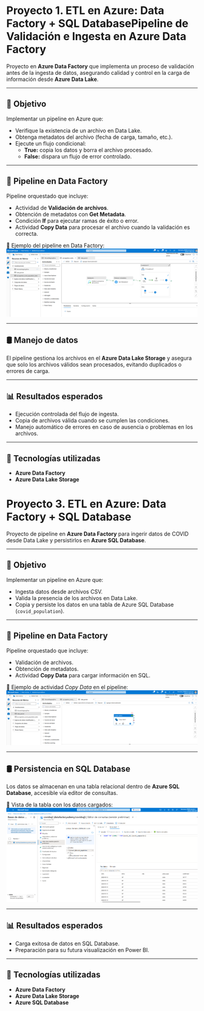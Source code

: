 # Proyecto 1. ETL en Azure: Data Factory + SQL DatabasePipeline de Validación e Ingesta en Azure Data Factory  

Proyecto en **Azure Data Factory** que implementa un proceso de validación antes de la ingesta de datos, asegurando calidad y control en la carga de información desde **Azure Data Lake**.  

---

## 🎯 Objetivo  
Implementar un pipeline en Azure que:  
- Verifique la existencia de un archivo en Data Lake.  
- Obtenga metadatos del archivo (fecha de carga, tamaño, etc.).  
- Ejecute un flujo condicional:  
  - **True:** copia los datos y borra el archivo procesado.  
  - **False:** dispara un flujo de error controlado.  

---

## 🚀 Pipeline en Data Factory  
Pipeline orquestado que incluye:  
- Actividad de **Validación de archivos**.  
- Obtención de metadatos con **Get Metadata**.  
- Condición **If** para ejecutar ramas de éxito o error.  
- Actividad **Copy Data** para procesar el archivo cuando la validación es correcta.  

📸 Ejemplo del pipeline en Data Factory:  
![Pipeline de Validación](pictures/validation_pipeline.PNG)  

---

## 🛢️ Manejo de datos  
El pipeline gestiona los archivos en el **Azure Data Lake Storage** y asegura que solo los archivos válidos sean procesados, evitando duplicados o errores de carga.  

---

## 📊 Resultados esperados  
- Ejecución controlada del flujo de ingesta.  
- Copia de archivos válida cuando se cumplen las condiciones.  
- Manejo automático de errores en caso de ausencia o problemas en los archivos.  

---

## 🔧 Tecnologías utilizadas  
- **Azure Data Factory**  
- **Azure Data Lake Storage**

# Proyecto 3. ETL en Azure: Data Factory + SQL Database

Proyecto de pipeline en **Azure Data Factory** para ingerir datos de COVID desde Data Lake y 
persistirlos en **Azure SQL Database**.  

---

## 🎯 Objetivo
Implementar un pipeline en Azure que:
- Ingesta datos desde archivos CSV.
- Valida la presencia de los archivos en Data Lake.
- Copia y persiste los datos en una tabla de Azure SQL Database (`covid_population`).

---

## 🚀 Pipeline en Data Factory
Pipeline orquestado que incluye:
- Validación de archivos.
- Obtención de metadatos.
- Actividad **Copy Data** para cargar información en SQL.

📸 Ejemplo de actividad *Copy Data* en el pipeline:
![Copy Data Pipeline](pictures/copy_data_pipeline.PNG)

---

## 🛢️ Persistencia en SQL Database
Los datos se almacenan en una tabla relacional dentro de **Azure SQL Database**, accesible vía editor de consultas.  

📸 Vista de la tabla con los datos cargados:
![SQL Database](pictures/sql_database.PNG)

---

## 📊 Resultados esperados
- Carga exitosa de datos en SQL Database.
- Preparación para su futura visualización en Power BI.

---

## 🔧 Tecnologías utilizadas
- **Azure Data Factory**
- **Azure Data Lake Storage**
- **Azure SQL Database**



